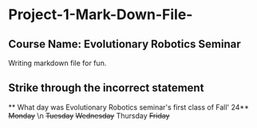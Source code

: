 # Project-1-Mark-Down-File-

## Course Name: Evolutionary Robotics Seminar 
Writing markdown file for fun.

## Strike through the incorrect statement 
** What day was Evolutionary Robotics seminar's first class of Fall' 24**
~~Monday~~ \n
~~Tuesday~~
~~Wednesday~~ 
Thursday
~~Friday~~


